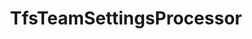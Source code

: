 ---
optionsClassName: TfsTeamSettingsProcessorOptions
optionsClassFullName: MigrationTools.Processors.TfsTeamSettingsProcessorOptions
configurationSamples:
- name: default
  description: 
  code: >-
    {
      "$type": "TfsTeamSettingsProcessorOptions",
      "Enabled": false,
      "MigrateTeamSettings": true,
      "UpdateTeamSettings": true,
      "PrefixProjectToNodes": false,
      "MigrateTeamCapacities": false,
      "Teams": null,
      "ProcessorEnrichers": null,
      "SourceName": "sourceName",
      "TargetName": "targetName"
    }
  sampleFor: MigrationTools.Processors.TfsTeamSettingsProcessorOptions
description: Native TFS Processor, does not work with any other Endpoints.
className: TfsTeamSettingsProcessor
typeName: Processors
architecture: v2
options:
- parameterName: Enabled
  type: Boolean
  description: If set to `true` then the processor will run. Set to `false` and the processor will not run.
  defaultValue: missng XML code comments
- parameterName: MigrateTeamCapacities
  type: Boolean
  description: 'Migrate original team member capacities after their creation on the target team project. Note: It will only migrate team member capacity if the team member with same display name exists on the target collection otherwise it will be ignored.'
  defaultValue: false
- parameterName: MigrateTeamSettings
  type: Boolean
  description: Migrate original team settings after their creation on target team project
  defaultValue: false
- parameterName: PrefixProjectToNodes
  type: Boolean
  description: Prefix your iterations and areas with the project name. If you have enabled this in `NodeStructuresMigrationConfig` you must do it here too.
  defaultValue: false
- parameterName: ProcessorEnrichers
  type: List
  description: List of Enrichers that can be used to add more features to this processor. Only works with Native Processors and not legacy Processors.
  defaultValue: missng XML code comments
- parameterName: RefName
  type: String
  description: '`Refname` will be used in the future to allow for using named Options without the need to copy all of the options.'
  defaultValue: missng XML code comments
- parameterName: SourceName
  type: String
  description: missng XML code comments
  defaultValue: missng XML code comments
- parameterName: TargetName
  type: String
  description: missng XML code comments
  defaultValue: missng XML code comments
- parameterName: Teams
  type: List
  description: List of Teams to process. If this is `null` then all teams will be processed.
  defaultValue: missng XML code comments
- parameterName: UpdateTeamSettings
  type: Boolean
  description: Reset the target team settings to match the source if the team exists
  defaultValue: false
status: Beta
processingTarget: Teams
classFile: /src/MigrationTools.Clients.AzureDevops.ObjectModel/Processors/TfsTeamSettingsProcessor.cs
optionsClassFile: /src/MigrationTools.Clients.AzureDevops.ObjectModel/Processors/TfsTeamSettingsProcessorOptions.cs

redirectFrom: []
layout: reference
toc: true
permalink: /Reference/v2/Processors/TfsTeamSettingsProcessor/
title: TfsTeamSettingsProcessor
categories:
- Processors
- v2
topics:
- topic: notes
  path: ../../../../../docs/Reference/v2/Processors/TfsTeamSettingsProcessor-notes.md
  exists: false
  markdown: ''
- topic: introduction
  path: ../../../../../docs/Reference/v2/Processors/TfsTeamSettingsProcessor-introduction.md
  exists: false
  markdown: ''

---
